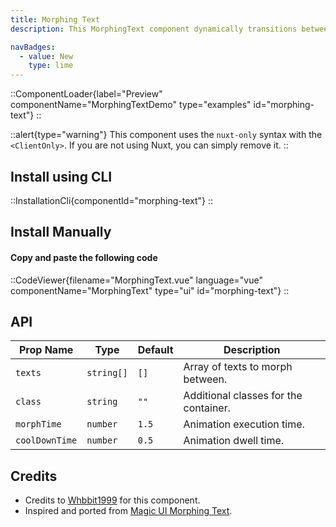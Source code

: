 ```yaml
---
title: Morphing Text
description: This MorphingText component dynamically transitions between an array of text strings, creating a smooth, engaging visual effect.

navBadges:
  - value: New
    type: lime
---
```


::ComponentLoader{label="Preview" componentName="MorphingTextDemo" type="examples" id="morphing-text"}
::

::alert{type="warning"}
This component uses the `nuxt-only` syntax with the `<ClientOnly>`. If you are not using Nuxt, you can simply remove it.
::

## Install using CLI

::InstallationCli{componentId="morphing-text"}
::

## Install Manually

#### Copy and paste the following code

::CodeViewer{filename="MorphingText.vue" language="vue" componentName="MorphingText" type="ui" id="morphing-text"}
::

## API

| Prop Name      | Type       | Default | Description                           |
| -------------- | ---------- | ------- | ------------------------------------- |
| `texts`        | `string[]` | `[]`    | Array of texts to morph between.      |
| `class`        | `string`   | `""`    | Additional classes for the container. |
| `morphTime`    | `number`   | `1.5`   | Animation execution time.             |
| `coolDownTime` | `number`   | `0.5`   | Animation dwell time.                 |

## Credits

- Credits to [Whbbit1999](https://github.com/Whbbit1999) for this component.
- Inspired and ported from [Magic UI Morphing Text](https://magicui.design/docs/components/morphing-text).
